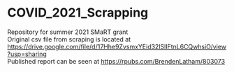 # COVID_2021_Scrapping
Repository for summer 2021 SMaRT grant
<br/>
Original csv file from scraping is located at https://drive.google.com/file/d/17Hhe9ZvsmxYEid32lSlIFtnL6CQwhsiO/view?usp=sharing
<br/>
Published report can be seen at https://rpubs.com/BrendenLatham/803073 
